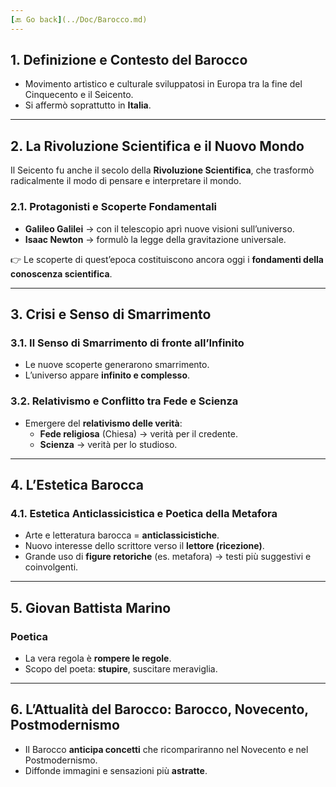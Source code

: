 ```yaml
---
[🔙 Go back](../Doc/Barocco.md)
---
```


## 1. Definizione e Contesto del Barocco
- Movimento artistico e culturale sviluppatosi in Europa tra la fine del Cinquecento e il Seicento.  
- Si affermò soprattutto in **Italia**.  

---

## 2. La Rivoluzione Scientifica e il Nuovo Mondo
Il Seicento fu anche il secolo della **Rivoluzione Scientifica**, che trasformò radicalmente il modo di pensare e interpretare il mondo.  

### 2.1. Protagonisti e Scoperte Fondamentali
- **Galileo Galilei** → con il telescopio aprì nuove visioni sull’universo.  
- **Isaac Newton** → formulò la legge della gravitazione universale.  

👉 Le scoperte di quest’epoca costituiscono ancora oggi i **fondamenti della conoscenza scientifica**.  

---

## 3. Crisi e Senso di Smarrimento

### 3.1. Il Senso di Smarrimento di fronte all’Infinito
- Le nuove scoperte generarono smarrimento.  
- L’universo appare **infinito e complesso**.  

### 3.2. Relativismo e Conflitto tra Fede e Scienza
- Emergere del **relativismo delle verità**:  
  - **Fede religiosa** (Chiesa) → verità per il credente.  
  - **Scienza** → verità per lo studioso.  

---

## 4. L’Estetica Barocca

### 4.1. Estetica Anticlassicistica e Poetica della Metafora
- Arte e letteratura barocca = **anticlassicistiche**.  
- Nuovo interesse dello scrittore verso il **lettore (ricezione)**.  
- Grande uso di **figure retoriche** (es. metafora) → testi più suggestivi e coinvolgenti.  

---

## 5. Giovan Battista Marino

### Poetica
- La vera regola è **rompere le regole**.  
- Scopo del poeta: **stupire**, suscitare meraviglia.  

---

## 6. L’Attualità del Barocco: Barocco, Novecento, Postmodernismo
- Il Barocco **anticipa concetti** che ricompariranno nel Novecento e nel Postmodernismo.  
- Diffonde immagini e sensazioni più **astratte**.  
